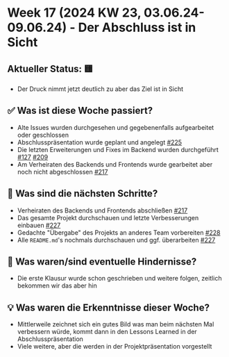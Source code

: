 # Week 17 (2024 KW 23, 03.06.24-09.06.24) - Der Abschluss ist in Sicht

## Aktueller Status: 🟨

- Der Druck nimmt jetzt deutlich zu aber das Ziel ist in Sicht

## ✅ Was ist diese Woche passiert?

- Alte Issues wurden durchgesehen und gegebenenfalls aufgearbeitet oder geschlossen
- Abschlusspräsentation wurde geplant und angelegt [#225](https://github.com/SE-TINF22B2/G5-DuoGradus/issues/225)
- Die letzten Erweiterungen und Fixes im Backend wurden durchgeführt [#127](https://github.com/SE-TINF22B2/G5-DuoGradus/issues/127) [#209](https://github.com/SE-TINF22B2/G5-DuoGradus/issues/209)
- Am Verheiraten des Backends und Frontends wurde gearbeitet aber noch nicht abgeschlossen [#217](https://github.com/SE-TINF22B2/G5-DuoGradus/issues/217)

## 👣 Was sind die nächsten Schritte?

- Verheiraten des Backends und Frontends abschließen [#217](https://github.com/SE-TINF22B2/G5-DuoGradus/issues/217)
- Das gesamte Projekt durchschauen und letzte Verbesserungen einbauen [#227](https://github.com/SE-TINF22B2/G5-DuoGradus/issues/227)
- Gedachte "Übergabe" des Projekts an anderes Team vorbereiten [#228](https://github.com/SE-TINF22B2/G5-DuoGradus/issues/228)
- Alle `README.md`'s nochmals durchschauen und ggf. überarbeiten [#227](https://github.com/SE-TINF22B2/G5-DuoGradus/issues/227)

## 🤺 Was waren/sind eventuelle Hindernisse?

- Die erste Klausur wurde schon geschrieben und weitere folgen, zeitlich bekommen wir das aber hin

## 💡 Was waren die Erkenntnisse dieser Woche?

- Mittlerweile zeichnet sich ein gutes Bild was man beim nächsten Mal verbessern würde, kommt dann in den Lessons Learned in der Abschlusspräsentation
- Viele weitere, aber die werden in der Projektpräsentation vorgestellt
